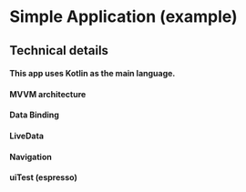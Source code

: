 # Simple Application (example)

## Technical details

#### This app uses Kotlin as the main language.
#### MVVM architecture
#### Data Binding
#### LiveData
#### Navigation
#### uiTest (espresso)
